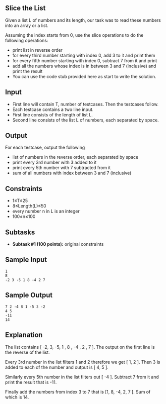 
## Slice the List 

Given a list L of numbers and its length, our task was to read these numbers into an array or a list.

Assuming the index starts from 0, use the slice operations to do the following operations:

- print list in reverse order
- for every third number starting with index 0, add 3 to it and print them
- for every fifth number starting with index 0, subtract 7 from it and print
- add all the numbers whose index is in between 3 and 7 (inclusive) and print the result
- You can use the code stub provided here as start to write the solution.
## Input
- First line will contain T, number of testcases. Then the testcases follow.
- Each testcase contains a two line input.
- First line consists of the length of list L.
- Second line consists of the list L of numbers, each separated by space.
## Output
For each testcase, output the following

- list of numbers in the reverse order, each separated by space
- print every 3rd number with 3 added to it
- print every 5th number with 7 subtracted from it
- sum of all numbers with index between 3 and 7 (inclusive)
## Constraints
- 1≤T≤25
- 8≤Length(L)≤50
- every number n in L is an integer
- 100≤n≤100
## Subtasks
- **Subtask #1 (100 points):** original constraints
## Sample Input
    1
    8
    -2 3 -5 1 8 -4 2 7
## Sample Output
    7 2 -4 8 1 -5 3 -2 
    4 5
    -11
    14
## Explanation
The list contains [ -2, 3, -5, 1 , 8 , -4 , 2 , 7 ]. The output on the first line is the reverse of the list.

Every 3rd number in the list filters 1 and 2 therefore we get [ 1, 2 ]. Then 3 is added to each of the number and output is [ 4, 5 ].

Similarly every 5th number in the list filters out [ -4 ]. Subtract 7 from it and print the result that is -11.

Finally add the numbers from index 3 to 7 that is [1, 8, -4, 2, 7 ]. Sum of which is 14.
